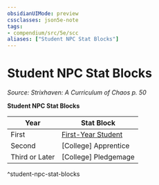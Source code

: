```yaml
---
obsidianUIMode: preview
cssclasses: json5e-note
tags:
- compendium/src/5e/scc
aliases: ["Student NPC Stat Blocks"]
---
```

# Student NPC Stat Blocks
*Source: Strixhaven: A Curriculum of Chaos p. 50* 

**Student NPC Stat Blocks**

| Year | Stat Block |
|------|------------|
| First | [First-Year Student](Mechanics/bestiary/humanoid/first-year-student-scc.md) |
| Second | [College] Apprentice |
| Third or Later | [College] Pledgemage |
^student-npc-stat-blocks